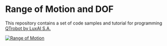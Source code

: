 # Range of Motion and DOF
This repository contains a set of code samples and tutorial for programming [QTrobot by LuxAI S.A.](http://luxai.com/qtrobot-for-research/#hardware)

[![Range of Motion](http://img.youtube.com/vi/41hkV8ck0Mo/0.jpg)](http://www.youtube.com/watch?v=41hkV8ck0Mo "Range of Motion and DOF")
